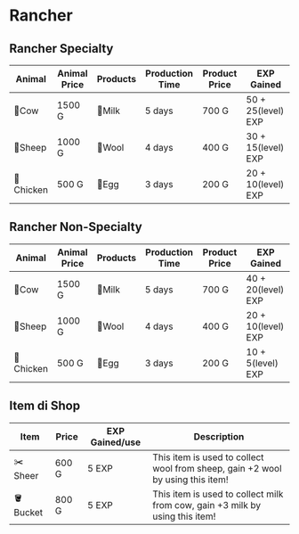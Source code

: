 # Rancher

## Rancher Specialty

| Animal    | Animal Price | Products | Production Time | Product Price | EXP Gained         |
| --------- | ------------ | -------- | --------------- | ------------- | ------------------ |
| 🐄Cow     | 1500 G       | 🥛Milk   | 5 days          | 700 G         | 50 + 25(level) EXP |
| 🐑Sheep   | 1000 G       | 🧶Wool   | 4 days          | 400 G         | 30 + 15(level) EXP |
| 🐔Chicken | 500 G        | 🥚Egg    | 3 days          | 200 G         | 20 + 10(level) EXP |

## Rancher Non-Specialty

| Animal    | Animal Price | Products | Production Time | Product Price | EXP Gained         |
| --------- | ------------ | -------- | --------------- | ------------- | ------------------ |
| 🐄Cow     | 1500 G       | 🥛Milk   | 5 days          | 700 G         | 40 + 20(level) EXP |
| 🐑Sheep   | 1000 G       | 🧶Wool   | 4 days          | 400 G         | 20 + 10(level) EXP |
| 🐔Chicken | 500 G        | 🥚Egg    | 3 days          | 200 G         | 10 + 5(level) EXP  |

## Item di Shop

| Item     | Price | EXP Gained/use | Description                                                                    |
| -------- | ----- | -------------- | ------------------------------------------------------------------------------ |
| ✂️ Sheer | 600 G | 5 EXP          | This item is used to collect wool from sheep, gain +2 wool by using this item! |
| 🪣 Bucket | 800 G | 5 EXP          | This item is used to collect milk from cow, gain +3 milk by using this item!   |
